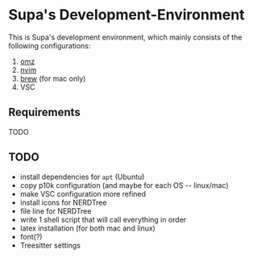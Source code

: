 # Supa's Development-Environment

This is Supa's development environment, which mainly consists of the following configurations:
1. [omz](https://ohmyz.sh/)
2. [nvim](https://neovim.io/)
3. [brew](https://brew.sh/) (for mac only)
4. VSC

## Requirements
TODO

## TODO
- install dependencies for `apt` (Ubuntu)
- copy p10k configuration (and maybe for each OS -- linux/mac)
- make VSC configuration more refined
- install icons for NERDTree
- file line for NERDTree
- write 1 shell script that will call everything in order
- latex installation (for both mac and linux)
- font(?)
- Treesitter settings
